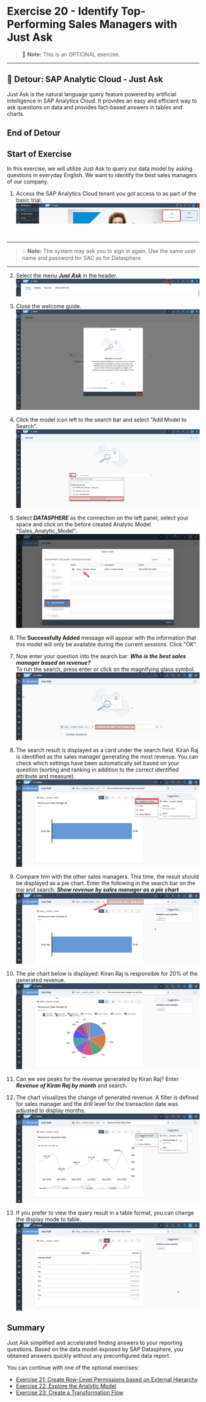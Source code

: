 # Exercise 20 - Identify Top-Performing Sales Managers with Just Ask

>:memo: **Note:** This is an OPTIONAL exercise.

---

## :beginner: Detour: SAP Analytic Cloud - Just Ask

Just Ask is the natural language query feature powered by artificial intelligence in SAP Analytics Cloud. It provides an easy and efficient way to ask questions on data and provides fact-based answers in tables and charts.

## End of Detour

## Start of Exercise

In this exercise, we will utilize Just Ask to query our data model by asking questions in everyday English. We want to identify the best sales managers of our company.

1. Access the SAP Analytics Cloud tenant you got access to as part of the basic trial.
<br>![](images/00_00_0221.png) 
<br>

---

>:bulb: **Note:** The system may ask you to sign in again. Use the same user name and password for SAC as for Datasphere.

---

2. Select the menu ***Just Ask*** in the header.
<br>![](images/00_00_0201.png) 

3. Close the welcome guide.
<br>![](images/00_00_0202.png) 

4. Click the model icon left to the search bar and select "Add Model to Search".
<br>![](images/00_00_0222.png) 

5. Select ***DATASPHERE*** as the connection on the left panel, select your space and click on the before created Analytic Model "Sales_Analytic_Model".
<br>![](images/00_00_0204.png)

6. The **Successfully Added** message will appear with the information that this model will only be available during the current sessions. Click "OK".

7. Now enter your question into the search bar: ***Who is the best sales manager based on revenue?*** 
<br>To run the search, press enter or click on the magnifying glass symbol.
<br>![](images/00_00_0223.png)

8. The search result is displayed as a card under the search field. Kiran Raj is identified as the sales manager generating the most revenue. You can check which settings have been automatically set based on your question (sorting and ranking in addition to the correct identified attribute and measure).
<br>![](images/00_00_0207.png)

9. Compare him with the other sales managers. This time, the result should be displayed as a pie chart. Enter the following in the search bar on the top and search: ***Show revenue by sales manager as a pie chart*** 
<br>![](images/00_00_0224.png)

10. The pie chart below is displayed. Kiran Raj is responsible for 20% of the generated revenue. 
<br>![](images/00_00_0225.png)

11. Can we see peaks for the revenue generated by Kiran Raj? Enter ***Revenue of Kiran Raj by month*** and search.

12. The chart visualizes the change of generated revenue. A filter is defined for sales manager and the drill level for the transaction date was adjusted to display months.
<br>![](images/00_00_0226.png)

13. If you prefer to view the query result in a table format, you can change the display mode to table.
<br>![](images/00_00_0227.png)


## Summary

Just Ask simplified and accelerated finding answers to your reporting questions. Based on the data model exposed by SAP Datasphere, you obtained answers quickly without any preconfigured data report. 

You can continue with one of the optional exercises:
- [Exercise 21: Create Row-Level Permissions based on External Hierarchy](../ex21/README.md)
- [Exercise 22: Explore the Analytic Model](../ex22/README.md)
- [Exercise 23: Create a Transformation Flow](../ex23/README.md)

